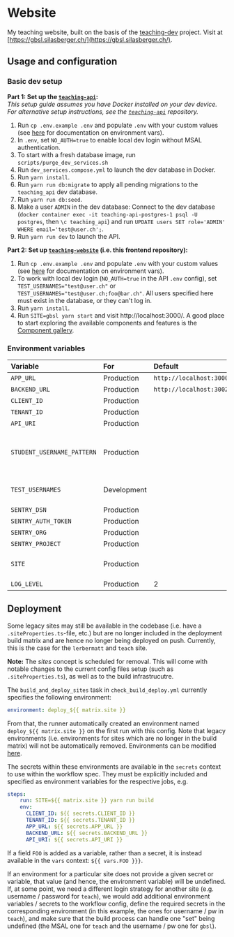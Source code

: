 # Website
My teaching website, built on the basis of the [teaching-dev](https://github.com/GBSL-Informatik/teaching-dev) project. Visit at [https://gbsl.silasberger.ch/](https://gbsl.silasberger.ch/).

## Usage and configuration
### Basic dev setup
**Part 1: Set up the [`teaching-api`](https://github.com/GBSL-Informatik/teaching-api):**\
_This setup guide assumes you have Docker installed on your dev device. For alternative setup instructions, see the [`teaching-api`](https://github.com/GBSL-Informatik/teaching-api) repository._

1. Run `cp .env.example .env` and populate `.env` with your custom values (see [here](https://github.com/GBSL-Informatik/teaching-api?tab=readme-ov-file#environment-variables) for documentation on environment vars).
2. In `.env`, set `NO_AUTH=true` to enable local dev login without MSAL authentication.
3. To start with a fresh database image, run `scripts/purge_dev_services.sh`
4. Run `dev_services.compose.yml` to launch the dev database in Docker.
5. Run `yarn install`.
6. Run `yarn run db:migrate` to apply all pending migrations to the `teaching_api` dev database.
7. Run `yarn run db:seed`.
8. Make a user `ADMIN` in the dev database: Connect to the dev database (`docker container exec -it teaching-api-postgres-1 psql -U postgres`, then `\c teaching_api`) and run `UPDATE users SET role='ADMIN' WHERE email='test@user.ch';`.
9. Run `yarn run dev` to launch the API.

**Part 2: Set up [`teaching-website`](https://github.com/SilasBerger/teaching-website) (i.e. this frontend repository):**
1. Run `cp .env.example .env` and populate `.env` with your custom values (see [here](#environment-variables) for documentation on environment vars).
2. To work with local dev login (`NO_AUTH=true` in the API `.env` config), set `TEST_USERNAMES="test@user.ch"` or `TEST_USERNAMES="test@user.ch;foo@bar.ch"`. All users specified here must exist in the database, or they can't log in.
3. Run `yarn install`.
4.  Run `SITE=gbsl yarn start` and visit http://localhost:3000/. A good place to start exploring the available components and features is the [Component gallery](http://localhost:3000/docs/material/Components-Gallery/Shared-Components).

### Environment variables
| Variable                   | For         | Default                 | Example                          | Description                                                                                                                                                        |
| :------------------------- | :---------- | :---------------------- | :------------------------------- | :----------------------------------------------------------------------------------------------------------------------------------------------------------------- |
| `APP_URL`                  | Production  | `http://localhost:3000` |                                  | Domain of the hosted app                                                                                                                                           |
| `BACKEND_URL`              | Production  | `http://localhost:3002` |                                  | Url of the API Endpoint                                                                                                                                            |
| `CLIENT_ID`                | Production  |                         |                                  | Azure ID: Client ID                                                                                                                                                |
| `TENANT_ID`                | Production  |                         |                                  | Azure AD: Tenant Id                                                                                                                                                |
| `API_URI`                  | Production  |                         |                                  | Azure AD: API Url                                                                                                                                                  |
| `STUDENT_USERNAME_PATTERN` | Production  |                         | `@edu`                           | Users with usernames matching this RegExp pattern are displayed as students (regardless of admin status). If unset, all non-admin users are displayed as students. |
| `TEST_USERNAMES`           | Development |                         | `admin.bar@bazz.ch;test@user.ch` | To log in offline. First user is selected as default. Must all correspond to a user emails found in the API's database.\*                                          |
| `SENTRY_DSN`               | Production  |                         |                                  | Sentry DSN for error tracking                                                                                                                                      |
| `SENTRY_AUTH_TOKEN`        | Production  |                         |                                  | Sentry Auth Token for error tracking                                                                                                                               |
| `SENTRY_ORG`               | Production  |                         |                                  | Sentry Org for error tracking                                                                                                                                      |
| `SENTRY_PROJECT`           | Production  |                         |                                  | Sentry Project for error tracking                                                                                                                                  |
| `SITE`                     | Production  |                         | `gbsl`                           | Which site should be built; must correspond to an entry in `config/siteProperties/siteProperties.ts`.                                                              |
| `LOG_LEVEL`                | Production  | 2                       |                                  | 1=`WARN`, 2=`INFO`, 3=`DEBUG`                                                                                                                                      |

## Deployment
Some legacy sites may still be available in the codebase (i.e. have a `.siteProperties.ts`-file, etc.) but are no longer included in the deployment build matrix and are hence no longer being deployed on push. Currently, this is the case for the `lerbermatt` and `teach` site.

**Note:** The _sites_ concept is scheduled for removal. This will come with notable changes to the current config files setup (such as `.siteProperties.ts`), as well as to the build infrastrucutre.

The `build_and_deploy_sites` task in `check_build_deploy.yml` currently specifies the following environment:

```yml
environment: deploy_${{ matrix.site }}
```

From that, the runner automatically created an environment named `deploy_${{ matrix.site }}` on the first run with this config. Note that legacy environments (i.e. environments for sites which are no longer in the build matrix) will not be automatically removed. Environments can be modified [here](https://github.com/SilasBerger/teaching-website/settings/environments). 

The secrets within these environments are available in the `secrets` context to use within the workflow spec. They must be explicitly included and specified as environment variables for the respective jobs, e.g.

```yml
steps:
    run: SITE=${{ matrix.site }} yarn run build
    env:
      CLIENT_ID: ${{ secrets.CLIENT_ID }}
      TENANT_ID: ${{ secrets.TENANT_ID }}
      APP_URL: ${{ secrets.APP_URL }}
      BACKEND_URL: ${{ secrets.BACKEND_URL }}
      API_URI: ${{ secrets.API_URI }}
```

If a field `FOO` is added as a variable, rather than a secret, it is instead available in the `vars` context: `${{ vars.FOO }}}`. 

If an environment for a particular site does not provide a given secret or variable, that value (and hence, the environment variable) will be undefined. If, at some point, we need a different login strategy for another site (e.g. username / password for `teach`), we would add additional environment variables / secrets to the workflow config, define the required secrets in the corresponding environment (in this example, the ones for username / pw in `teach`), and make sure that the build process can handle one "set" being undefined (the MSAL one for `teach` and the username / pw one for `gbsl`).
